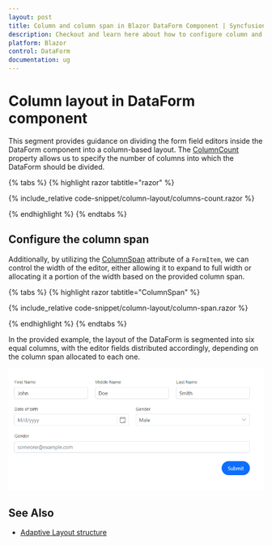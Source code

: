 ```yaml
---
layout: post
title: Column and column span in Blazor DataForm Component | Syncfusion
description: Checkout and learn here about how to configure column and column span  with Blazor DataForm component.
platform: Blazor
control: DataForm
documentation: ug
---
```


# Column layout in DataForm component

This segment provides guidance on dividing the form field editors inside the DataForm component into a column-based layout. The [ColumnCount](https://help.syncfusion.com/cr/blazor/Syncfusion.Blazor.DataForm.SfDataForm.html#Syncfusion_Blazor_DataForm_SfDataForm_ColumnCount) property allows us to specify the number of columns into which the DataForm should be divided. 

{% tabs %}
{% highlight razor tabtitle="razor" %}

{% include_relative code-snippet/column-layout/columns-count.razor %}

{% endhighlight %}
{% endtabs %}

## Configure the column span 

Additionally, by utilizing the [ColumnSpan](https://help.syncfusion.com/cr/blazor/Syncfusion.Blazor.DataForm.FormItem.html#Syncfusion_Blazor_DataForm_FormItem_ColumnSpan) attribute of a `FormItem`, we can control the width of the editor, either allowing it to expand to full width or allocating it a portion of the width based on the provided column span.

{% tabs %}
{% highlight razor tabtitle="ColumnSpan" %}

{% include_relative code-snippet/column-layout/column-span.razor %}

{% endhighlight %}
{% endtabs %}

In the provided example, the layout of the DataForm is segmented into six equal columns, with the editor fields distributed accordingly, depending on the column span allocated to each one.

![Blazor DataForm Column Layout](images/blazor_dataform_button_column_span.png)


## See Also

* [Adaptive Layout structure](https://blazor.syncfusion.com/demos/data-form/adaptive-layout?theme=fluent)